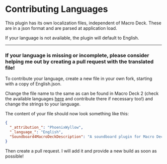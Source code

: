 # Contributing Languages 

This plugin has its own localization files, independent of Macro Deck.
These are in a json format and are parsed at application load.

If your language is not available, the plugin will default to English.
***
### If your language is missing or incomplete, please consider helping me out by creating a pull request with the translated file!

To contribute your language, create a new file in your own fork, starting with a copy of English.json.

Change the file name to the same as can be found in Macro Deck 2 (check the available languages [here](https://github.com/SuchByte/Macro-Deck/tree/master/Language) and contribute there if necessary too!)
and change the strings to your language.

The content of your file should now look something like this:
```json
{
  "_attribution_": "PhoenixWyllow",
  "_language_": "English",
  "Soundboard4MacroDeckDescription": "A soundboard plugin for Macro Deck 2",
}
```

Then create a pull request. I will add it and provide a new build as soon as possible!
